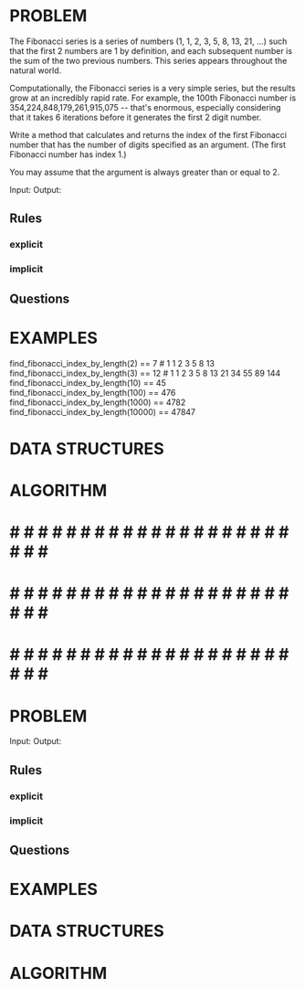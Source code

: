 # PROBLEM
The Fibonacci series is a series of numbers (1, 1, 2, 3, 5, 8, 13, 21, ...) such that the first 2 numbers are 1 by definition, and each subsequent number is the sum of the two previous numbers. This series appears throughout the natural world.

Computationally, the Fibonacci series is a very simple series, but the results grow at an incredibly rapid rate. For example, the 100th Fibonacci number is 354,224,848,179,261,915,075 -- that's enormous, especially considering that it takes 6 iterations before it generates the first 2 digit number.

Write a method that calculates and returns the index of the first Fibonacci number that has the number of digits specified as an argument. (The first Fibonacci number has index 1.)

You may assume that the argument is always greater than or equal to 2.

  Input: 
  Output:

  ## Rules
  ### explicit
  
  ### implicit


  ## Questions


# EXAMPLES
find_fibonacci_index_by_length(2) == 7     # 1 1 2 3 5 8 13
find_fibonacci_index_by_length(3) == 12    # 1 1 2 3 5 8 13 21 34 55 89 144
find_fibonacci_index_by_length(10) == 45
find_fibonacci_index_by_length(100) == 476
find_fibonacci_index_by_length(1000) == 4782
find_fibonacci_index_by_length(10000) == 47847

# DATA STRUCTURES


# ALGORITHM



# # # # # # # # # # # # # # # # # # # # # # # # #
# # # # # # # # # # # # # # # # # # # # # # # # #
# # # # # # # # # # # # # # # # # # # # # # # # #

# PROBLEM


  Input: 
  Output:

  ## Rules
  ### explicit
  
  ### implicit


  ## Questions


# EXAMPLES


# DATA STRUCTURES


# ALGORITHM
